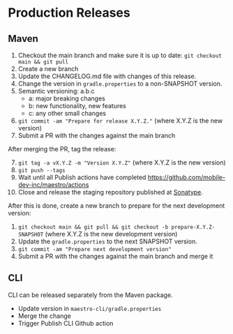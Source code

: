 # Production Releases

## Maven

1. Checkout the main branch and make sure it is up to date: `git checkout main && git pull`
2. Create a new branch
3. Update the CHANGELOG.md file with changes of this release.
4. Change the version in `gradle.properties` to a non-SNAPSHOT version.
5. Semantic versioning: a.b.c
    * a: major breaking changes
    * b: new functionality, new features
    * c: any other small changes
6. `git commit -am "Prepare for release X.Y.Z."` (where X.Y.Z is the new version)
7. Submit a PR with the changes against the main branch

After merging the PR, tag the release:

7. `git tag -a vX.Y.Z -m "Version X.Y.Z"` (where X.Y.Z is the new version)
8. `git push --tags`
9. Wait until all Publish actions have completed https://github.com/mobile-dev-inc/maestro/actions
10. Close and release the staging repository published at [Sonatype](https://s01.oss.sonatype.org/).

After this is done, create a new branch to prepare for the next development version:

1. `git checkout main && git pull && git checkout -b prepare-X.Y.Z-SNAPSHOT` (where X.Y.Z is the new development version)
2. Update the `gradle.properties` to the next SNAPSHOT version.
3. `git commit -am "Prepare next development version"`
4. Submit a PR with the changes against the main branch and merge it

## CLI

CLI can be released separately from the Maven package.

- Update version in `maestro-cli/gradle.properties`
- Merge the change
- Trigger Publish CLI Github action
